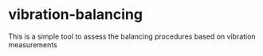 # vibration-balancing
This is a simple tool to assess the balancing procedures based on vibration measurements
